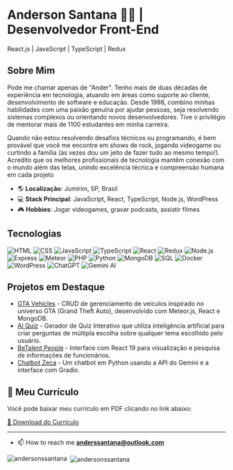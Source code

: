 # Anderson Santana 👨‍💻 | Desenvolvedor Front-End
React.js | JavaScript | TypeScript | Redux

## Sobre Mim
Pode me chamar apenas de "Ander". Tenho mais de duas décadas de experiência em tecnologia, atuando em áreas como suporte ao cliente, desenvolvimento de software e educação. Desde 1998, combino minhas habilidades com uma paixão genuína por ajudar pessoas, seja resolvendo sistemas complexos ou orientando novos desenvolvedores. Tive o privilégio de mentorar mais de 1100 estudantes em minha carreira.

Quando não estou resolvendo desafios técnicos ou programando, é bem provável que você me encontre em shows de rock, jogando videogame ou curtindo a família (às vezes dou um jeito de fazer tudo ao mesmo tempo!). Acredito que os melhores profissionais de tecnologia mantêm conexão com o mundo além das telas, unindo excelência técnica e compreensão humana em cada projeto

- 🌎 **Localização**: Jumirim, SP, Brasil
- 💻 **Stack Principal**: JavaScript, React, TypeScript, Node.js, WordPress
- 🎮 **Hobbies**: Jogar videogames, gravar podcasts, assistir filmes

## Tecnologias
![HTML](https://img.shields.io/badge/HTML5-E34F26?style=flat-square&logo=html5&logoColor=white)
![CSS](https://img.shields.io/badge/CSS3-1572B6?style=flat-square&logo=css3&logoColor=white)
![JavaScript](https://img.shields.io/badge/JavaScript-F7DF1E?style=flat-square&logo=javascript&logoColor=black)
![TypeScript](https://img.shields.io/badge/TypeScript-007ACC?style=flat-square&logo=typescript&logoColor=white)
![React](https://img.shields.io/badge/React-61DAFB?style=flat-square&logo=react&logoColor=white)
![Redux](https://img.shields.io/badge/Redux-764ABC?style=flat-square&logo=redux&logoColor=white)
![Node.js](https://img.shields.io/badge/Node.js-339933?style=flat-square&logo=nodedotjs&logoColor=white)
![Express](https://img.shields.io/badge/Express-000000?style=flat-square&logo=express&logoColor=white)
![Meteor](https://img.shields.io/badge/Meteor-FF6A00?style=flat-square&logo=meteor&logoColor=white)
![PHP](https://img.shields.io/badge/PHP-777BB4?style=flat-square&logo=php&logoColor=white)
![Python](https://img.shields.io/badge/Python-3776AB?style=flat-square&logo=python&logoColor=white)
![MongoDB](https://img.shields.io/badge/MongoDB-47A248?style=flat-square&logo=mongodb&logoColor=white)
![SQL](https://img.shields.io/badge/SQL-003B57?style=flat-square&logo=postgresql&logoColor=white)
![Docker](https://img.shields.io/badge/Docker-2496ED?style=flat-square&logo=docker&logoColor=white)
![WordPress](https://img.shields.io/badge/WordPress-21759B?style=flat-square&logo=wordpress&logoColor=white)
![ChatGPT](https://img.shields.io/badge/ChatGPT-00C853?style=flat-square&logo=openai&logoColor=white)
![Gemini AI](https://img.shields.io/badge/Gemini_AI-4285F4?style=flat-square&logo=google&logoColor=white)

## Projetos em Destaque
- [GTA Vehicles](https://github.com/andersonssantana/vehicles) - CRUD de gerenciamento de veículos inspirado no universo GTA (Grand Theft Auto), desenvolvido com Meteor.js, React e MongoDB.
- [AI Quiz](https://github.com/andersonssantana/ai_quiz) -  Gerador de Quiz Interativo que utiliza inteligência artificial para criar perguntas de múltipla escolha sobre qualquer tema escolhido pelo usuário.
- [BeTalent People](https://github.com/andersonssantana/betalent-people) - Interface com React 19 para visualização e pesquisa de informações de funcionários.
- [Chatbot Zeca](https://github.com/andersonssantana/chatbot-mineiro) - Um chatbot em Python usando a API do Gemini e a interface com Gradio.

## 📄 Meu Currículo

Você pode baixar meu currículo em PDF clicando no link abaixo:

[📄 Download do Currículo](https://github.com/andersonssantana/andersonssantana/blob/main/AndersonSouzaSantana_cv.pdf)

---

- 📫 How to reach me **anderssantana@outlook.com**

<p><img align="left" src="https://github-readme-stats.vercel.app/api/top-langs?username=andersonssantana&show_icons=true&locale=en&layout=compact" alt="andersonssantana" /></p>

<p>&nbsp;<img align="center" src="https://github-readme-stats.vercel.app/api?username=andersonssantana&show_icons=true&locale=en" alt="andersonssantana" /></p>
